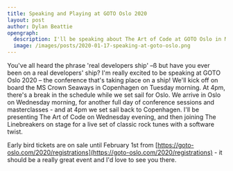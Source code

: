 ```yaml
---
title: Speaking and Playing at GOTO Oslo 2020
layout: post
author: Dylan Beattie
opengraph: 
  description: I'll be speaking about The Art of Code at GOTO Oslo in March.
  image: /images/posts/2020-01-17-speaking-at-goto-oslo.png
---
```

You've all heard the phrase 'real developers ship' –ß but have you ever been on a real developers' ship? I'm really excited to be speaking at GOTO Oslo 2020 – the conference that's taking place on a ship! We'll kick off on board the MS Crown Seaways in Copenhagen on Tuesday morning. At 4pm, there's a break in the schedule while we set sail for Oslo. We arrive in Oslo on Wednesday morning, for another full day of conference sessions and masterclasses - and at 4pm we set sail back to Copenhagen. I'll be presenting The Art of Code on Wednesday evening, and then joining The Linebreakers on stage for a live set of classic rock tunes with a software twist.

Early bird tickets are on sale until February 1st from [https://goto-oslo.com/2020/registrations](https://goto-oslo.com/2020/registrations) - it should be a really great event and I'd love to see you there. 
